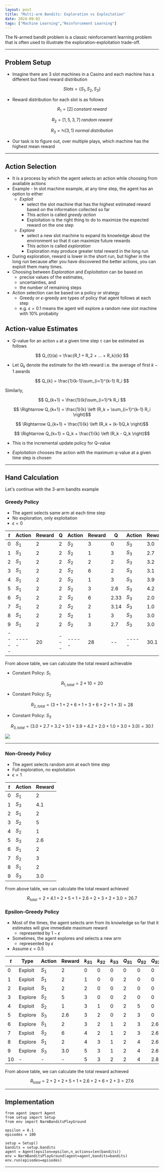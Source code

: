 ```yaml
---
layout: post
title: "Multi-arm Bandits: Exploration vs Exploitation"
date: 2024-09-02
tags: ["Machine Learning","Reinforcement Learning"]
---
```


The N-armed bandit problem is a classic reinforcement learning problem that is often used to illustrate the exploration-exploitation trade-off.

---

## Problem Setup

- Imagine there are 3 slot machines in a Casino and each machine has a different but fixed reward distribution

$$ Slots = \{S_1,S_2,S_3\} $$

- Reward distribution for each slot is as follows

$$ R_1 = [2] \; constant \; reward $$

$$ R_2 = [1,5,3,7] \; random \; reward $$

$$ R_3 = \mathbb{N}(3,1) \; normal \; distribution $$

- Our task is to figure out, over multiple plays, which machine has the highest mean reward

---
## Action Selection

- It is a process by which the agent selects an action while choosing from available actions
- Example - In slot machine example, at any time step, the agent has an option to either 
    - _Exploit_
        - select the slot machine that has the highest estimated reward based on the information collected so far
        - This action is called _greedy action_
        - Exploitation is the right thing to do to maximize the expected reward on the one step
    - _Explore_
        - select a new slot machine to expand its knowledge about the environment so that it can maximize future rewards
        - This action is called _exploration_
        - Exploration may produce greater total reward in the long run
- During exploration, reward is lower in the short run, but higher in the long run because after you have discovered the better actions, you can exploit them many times.
- Choosing between _Exploration_ and _Exploitation_ can be based on 
    - precise values of the estimates, 
    - uncertainties, and 
    - the number of remaining steps
- Action selection can be based on a policy or strategy 
    - Greedy or $\epsilon$-greedy are types of policy that agent follows at each step
    - e.g. $\epsilon = 0.1$ means the agent will explore a random new slot machine with 10% probabity

## Action-value Estimates

- Q-value for an action `a` at a given time step `t` can be estimated as follows

$$ Q_{t}(a) = \frac{R_1 + R_2 + ... + R_k}{k} $$

- Let $Q_k$ denote the estimate for the kth reward i.e. the average of first $k-1$ awards

$$ Q_{k} = \frac{1}{k-1}\sum_{i=1}^{k-1} R_i $$

Similarly,

$$ Q_{k+1} = \frac{1}{k}\sum_{i=1}^k R_i $$

$$ \Rightarrow Q_{k+1} = \frac{1}{k} \left (R_k + \sum_{i=1}^{k-1} R_i \right)$$

$$ \Rightarrow Q_{k+1} = \frac{1}{k} \left (R_k + (k-1)Q_k \right)$$

$$ \Rightarrow Q_{k+1} = Q_k + \frac{1}{k} \left (R_k - Q_k \right)$$

- This is the incremental update policy for Q-value

- _Exploitation_ chooses the action with the maximum q-value at a given time step is chosen

---
## Hand Calculation

Let's continue with the 3-arm bandits example

### Greedy Policy

- The agent selects same arm at each time step
- No exploration, only exploitation 
- $\epsilon=0$

| $t$  | Action | Reward | Q | Action | Reward | Q | Action | Reward | Q |
| ---- | ----- | ----- | --- | ----- | ----- | ----- | ----- | --- | --- |
|  0   | $S_1$ |   2   |  2  | $S_2$ |   3   |  0  | $S_3$ |  3.0  | 0   |
|  1   | $S_1$ |   2   |  2  | $S_2$ |   1   |  3  | $S_3$ |  2.7  | 3   |
|  2   | $S_1$ |   2   |  2  | $S_2$ |   2   |  2  | $S_3$ |  3.2  | 2.85 |
|  3   | $S_1$ |   2   |  2  | $S_2$ |   6   |  2  | $S_3$ |  3.1  | 2.96 |
|  4   | $S_1$ |   2   |  2  | $S_2$ |   1   |  3  | $S_3$ |  3.9  | 3 |
|  5   | $S_1$ |   2   |  2  | $S_2$ |   3   | 2.6   | $S_3$ |  4.2  | 3.18 |
|  6   | $S_1$ |   2   |  2  | $S_2$ |   6   | 2.33  | $S_3$ |  2.0  | 3.35 |
|  7   | $S_1$ |   2   |  2  | $S_2$ |   2   | 3.14  | $S_3$ |  1.0  | 3.15 |
|  8   | $S_1$ |   2   |  2  | $S_2$ |   1   |  3   | $S_3$ |  3.0  | 2.88 |
|  9   | $S_1$ |   2   |  2  | $S_2$ |   3   | 2.7  | $S_3$ |  3.0  | 2.9 |
| ---- | ----- |  20 | ---   | ----- |  28   | -- | ----- | 30.1 | -- |


From above table, we can calculate the total reward achievable 

- Constant Policy: $S_1$

$$ R_{1,total} = 2*10 = 20 $$

- Constant Policy: $S_2$

$$ R_{2,total} = (3+1+2+6+1+3+6+2+1+3) = 28 $$

- Constant Policy: $S_3$

$$ R_{3,total} = (3.0+2.7+3.2+3.1+3.9+4.2+2.0+1.0+3.0+3.0) = 30.1 $$

<img src="images/greedy_1.png"/>

---
### Non-Greedy Policy

- The agent selects random arm at each time step
- Full exploration, no exploitation 
- $\epsilon=1$

| $t$  | Action | Reward |
| ---- | ----- | ------  |
|  0   | $S_1$ |    2    |
|  1   | $S_3$ |   4.1   |
|  2   | $S_1$ |    2    |
|  3   | $S_2$ |    5    |
|  4   | $S_2$ |    1    |
|  5   | $S_3$ |   2.6   |
|  6   | $S_1$ |    2    |
|  7   | $S_2$ |    3    |
|  8   | $S_1$ |    2    |
|  9   | $S_3$ |   3.0   |


From above table, we can calculate the total reward achieved

$$ R_{total} = 2+4.1+2+5+1+2.6+2+3+2+3.0 = 26.7 $$


### Epsilon-Greedy Policy

- Most of the times, the agent selects arm from its knowledge so far that it estimates will give immediate maximum reward
    - represented by $1-\epsilon$
- Sometimes, the agent explores and selects a new arm
    - represented by $\epsilon$
- Assume $\epsilon=0.5$

| $t$  | Type | Action | Reward | $k_{S1}$ | $k_{S2}$ | $k_{S3}$ | $Q_{S1}$ | $Q_{S2}$ | $Q_{S3}$ |
| ---- | ----- | ----- | ------  | -------- | -------- | -------- | -------- | -------- | -------- |
|  0   | Exploit | $S_1$ |    2    |     0    |     0    |     0    |     0    |     0    |     0    |
|  1   | Exploit | $S_1$ |    2    |     1    |     0    |     0    |     2    |     0    |     0    |
|  2   | Exploit | $S_1$ |    2    |     2    |     0    |     0    |     2    |     0    |     0    |
|  3   | Explore | $S_2$ |    5    |     3    |     0    |     0    |     2    |     0    |     0    |
|  4   | Exploit | $S_2$ |    1    |     3    |     1    |     0    |     2    |     5    |     0    | 
|  5   | Explore | $S_3$ |   2.6   |     3    |     2    |     0    |     2    |     3    |     0    |
|  6   | Explore | $S_1$ |    2    |     3    |     2    |     1    |     2    |     3    |   2.6    |
|  7   | Exploit | $S_2$ |    6    |     4    |     2    |     1    |     2    |     3    |   2.6    |
|  8   | Explore | $S_1$ |    2    |     4    |     3    |     1    |     2    |     4    |   2.6    |
|  9   | Explore | $S_3$ |   3.0   |     5    |     3    |     1    |     2    |     4    |   2.6    |
| 10   |   -   |   -   |    -    |     5    |     3    |     2    |     2    |     4    |   2.8    |

From above table, we can calculate the total reward achieved

$$ R_{total} = 2+2+2+5+1+2.6+2+6+2+3 = 27.6 $$

---
## Implementation

```
from agent import Agent
from setup import Setup
from env import NarmBanditsPlayGround

epsilon = 0.1
episodes = 100

setup = Setup()
bandits = setup.bandits
agent = Agent(epsilon=epsilon,n_actions=len(bandits))
env = NarmBanditsPlayGround(agent=agent,bandits=bandits)
env.run(episodes=episodes)
```

---





